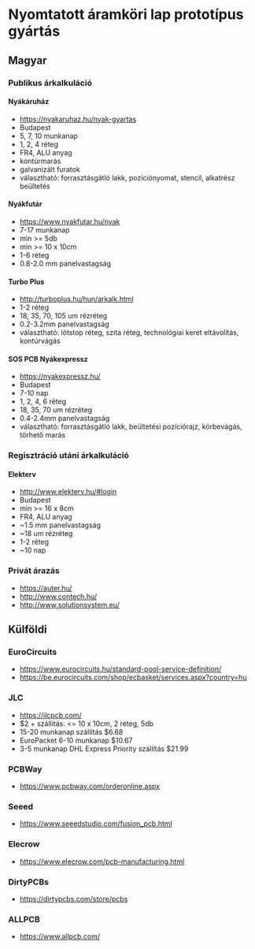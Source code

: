 # Nyomtatott áramköri lap prototípus gyártás

## Magyar

### Publikus árkalkuláció

#### Nyákáruház

* https://nyakaruhaz.hu/nyak-gyartas
* Budapest
* 5, 7, 10 munkanap
* 1, 2, 4 réteg
* FR4, ALU anyag
* kontúrmarás
* galvanizált furatok
* választható: forrasztásgátló lakk, pozíciónyomat, stencil, alkatrész beültetés

#### Nyákfutár

* https://www.nyakfutar.hu/nyak
* 7-17 munkanap
* min >= 5db
* min >= 10 x 10cm
* 1-6 réteg
* 0.8-2.0 mm panelvastagság

#### Turbo Plus

* http://turboplus.hu/hun/arkalk.html
* 1-2 réteg
* 18, 35, 70, 105 um rézréteg
* 0.2-3.2mm panelvastagság
* választható: lötstop réteg, szita réteg, technológiai keret eltávolítás, kontúrvágás

#### SOS PCB Nyákexpressz

* https://nyakexpressz.hu/
* Budapest
* 7-10 nap
* 1, 2, 4, 6 réteg
* 18, 35, 70 um rézréteg
* 0.4-2.4mm panelvastagság
* választható: forrasztásgátló lakk, beültetési pozíciórajz, körbevágás, törhető marás

### Regisztráció utáni árkalkuláció

#### Elekterv

* http://www.elekterv.hu/#login
* Budapest
* min >= 16 x 8cm
* FR4, ALU anyag
* ~1.5 mm panelvastagság
* ~18 um rézréteg
* 1-2 réteg
* ~10 nap

### Privát árazás

* https://auter.hu/
* http://www.contech.hu/
* http://www.solutionsystem.eu/

## Külföldi

### EuroCircuits

* https://www.eurocircuits.hu/standard-pool-service-definition/
* https://be.eurocircuits.com/shop/ecbasket/services.aspx?country=hu

### JLC

* https://jlcpcb.com/
* $2 + szállítás: <= 10 x 10cm, 2 réteg, 5db
* 15-20 munkanap szállítás $6.68
* EuroPacket 6-10 munkanap $10.67
* 3-5 munkanap DHL Express Priority szállítás $21.99

### PCBWay

* https://www.pcbway.com/orderonline.aspx

### Seeed

* https://www.seeedstudio.com/fusion_pcb.html

### Elecrow

* https://www.elecrow.com/pcb-manufacturing.html

### DirtyPCBs

* https://dirtypcbs.com/store/pcbs

### ALLPCB

* https://www.allpcb.com/

